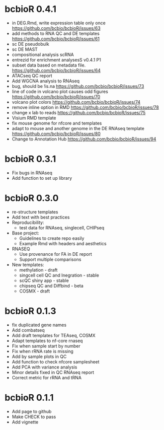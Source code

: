 # bcbioR 0.4.1

- in DEG.Rmd, write expression table only once	https://github.com/bcbio/bcbioR/issues/63
- add methods to RNA QC and DE templates	https://github.com/bcbio/bcbioR/issues/61
- sc DE pseudobulk
- sc DE MAST
- compositional analysis scRNA
- entrezid for enrichment analysesS	v0.4.1	P1
- subset data based on metadata file.	https://github.com/bcbio/bcbioR/issues/64
- ATACseq QC report
- Add WGCNA analysis to RNAseq
- bug, should be !is.na	https://github.com/bcbio/bcbioR/issues/73
- line of code in volcano plot causes odd figures	https://github.com/bcbio/bcbioR/issues/70
- volcano plot colors	https://github.com/bcbio/bcbioR/issues/74
- remove inline option in RMD	https://github.com/bcbio/bcbioR/issues/78
- change x lab to reads	https://github.com/bcbio/bcbioR/issues/75
- Visium RMD template	
- fix mouse genome for nfcore and templates
- adapt to mouse and another genome in the DE RNAseq template	https://github.com/bcbio/bcbioR/issues/80
- Change to Annotation Hub	https://github.com/bcbio/bcbioR/issues/94

# bcbioR 0.3.1

- Fix bugs in RNAseq
- Add function to set up library

# bcbioR 0.3.0

* re-structure templates
* Add text with best practices
* Reproducibility:
  * test data for RNAseq, singlecell, CHIPseq
* Base project:
  * Guidelines to create repo easily
  * Example Rmd with headers and aesthetics
* RNASEQ
  * Use provenance for FA in DE report
  * Support multiple comparisons
* New templates:
  * methylation - draft
  * singcell cell QC and Inegration - stable
  * scQC shiny app - stable
  * chipseq QC and Diffbind - beta
  * COSMX - draft

# bcbioR 0.1.3

* fix duplicated gene names
* Add combatseq
* Add draft templates for TEAseq, COSMX
* Adapt templates to nf-core rnaseq
* Fix when sample start by number
* Fix when rRNA rate is missing
* Add by sample plots in QC
* Add function to check nfcore samplesheet
* Add PCA with variance analysis
* Minor details fixed in QC RNAseq report
* Correct metric for rRNA and tRNA

# bcbioR 0.1.1

* Add page to github
* Make CHECK to pass
* Add vignette
